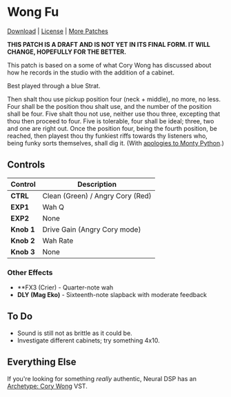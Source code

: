# Wong Fu

[Download](https://github.com/markfeit/ampero/raw/master/patches/Wong-Fu.prst) | [License](README.md#License) | [More Patches](https://github.com/markfeit/ampero/tree/master/patches)

**THIS PATCH IS A DRAFT AND IS NOT YET IN ITS FINAL FORM.  IT WILL
CHANGE, HOPEFULLY FOR THE BETTER.**

This patch is based on a some of what Cory Wong has discussed about
how he records in the studio with the addition of a cabinet.

Best played through a blue Strat.

Then shalt thou use pickup position four (neck + middle), no more, no
less.  Four shall be the position thou shalt use, and the number of
the position shall be four. Five shalt thou not use, neither use thou
three, excepting that thou then proceed to four. Five is tolerable,
four shall be ideal; three, two and one are right out.  Once the
position four, being the fourth position, be reached, then playest
thou thy funkiest riffs towards thy listeners who, being funky sorts
themselves, shall dig it.  (With [apologies to Monty
Python](https://en.wikipedia.org/wiki/Rabbit_of_Caerbannog#Holy_Hand_Grenade_of_Antioch).)


## Controls

| Control | Description |
| ------- | ----------- |
| **CTRL** | Clean (Green) / Angry Cory (Red) |
| **EXP1** | Wah Q |
| **EXP2** | None |
| **Knob 1** | Drive Gain (Angry Cory mode) |
| **Knob 2** | Wah Rate |
| **Knob 3** | None |

### Other Effects

 * **FX3 (Crier) - Quarter-note wah
 * **DLY (Mag Eko)** - Sixteenth-note slapback with moderate feedback


## To Do

 * Sound is still not as brittle as it could be.
 * Investigate different cabinets; try something 4x10.


## Everything Else

If you're looking for something _really_ authentic, Neural DSP has an
[Archetype: Cory
Wong](https://neuraldsp.com/plugins/archetype-cory-wong) VST.